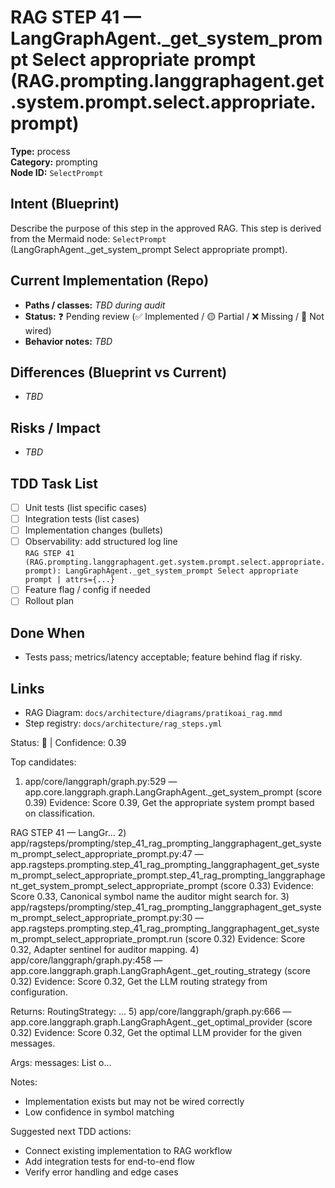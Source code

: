 # RAG STEP 41 — LangGraphAgent._get_system_prompt Select appropriate prompt (RAG.prompting.langgraphagent.get.system.prompt.select.appropriate.prompt)

**Type:** process  
**Category:** prompting  
**Node ID:** `SelectPrompt`

## Intent (Blueprint)
Describe the purpose of this step in the approved RAG. This step is derived from the Mermaid node: `SelectPrompt` (LangGraphAgent._get_system_prompt Select appropriate prompt).

## Current Implementation (Repo)
- **Paths / classes:** _TBD during audit_
- **Status:** ❓ Pending review (✅ Implemented / 🟡 Partial / ❌ Missing / 🔌 Not wired)
- **Behavior notes:** _TBD_

## Differences (Blueprint vs Current)
- _TBD_

## Risks / Impact
- _TBD_

## TDD Task List
- [ ] Unit tests (list specific cases)
- [ ] Integration tests (list cases)
- [ ] Implementation changes (bullets)
- [ ] Observability: add structured log line  
  `RAG STEP 41 (RAG.prompting.langgraphagent.get.system.prompt.select.appropriate.prompt): LangGraphAgent._get_system_prompt Select appropriate prompt | attrs={...}`
- [ ] Feature flag / config if needed
- [ ] Rollout plan

## Done When
- Tests pass; metrics/latency acceptable; feature behind flag if risky.

## Links
- RAG Diagram: `docs/architecture/diagrams/pratikoai_rag.mmd`
- Step registry: `docs/architecture/rag_steps.yml`


<!-- AUTO-AUDIT:BEGIN -->
Status: 🔌  |  Confidence: 0.39

Top candidates:
1) app/core/langgraph/graph.py:529 — app.core.langgraph.graph.LangGraphAgent._get_system_prompt (score 0.39)
   Evidence: Score 0.39, Get the appropriate system prompt based on classification.

RAG STEP 41 — LangGr...
2) app/ragsteps/prompting/step_41_rag_prompting_langgraphagent_get_system_prompt_select_appropriate_prompt.py:47 — app.ragsteps.prompting.step_41_rag_prompting_langgraphagent_get_system_prompt_select_appropriate_prompt.step_41_rag_prompting_langgraphagent_get_system_prompt_select_appropriate_prompt (score 0.33)
   Evidence: Score 0.33, Canonical symbol name the auditor might search for.
3) app/ragsteps/prompting/step_41_rag_prompting_langgraphagent_get_system_prompt_select_appropriate_prompt.py:30 — app.ragsteps.prompting.step_41_rag_prompting_langgraphagent_get_system_prompt_select_appropriate_prompt.run (score 0.32)
   Evidence: Score 0.32, Adapter sentinel for auditor mapping.
4) app/core/langgraph/graph.py:458 — app.core.langgraph.graph.LangGraphAgent._get_routing_strategy (score 0.32)
   Evidence: Score 0.32, Get the LLM routing strategy from configuration.

Returns:
    RoutingStrategy: ...
5) app/core/langgraph/graph.py:666 — app.core.langgraph.graph.LangGraphAgent._get_optimal_provider (score 0.32)
   Evidence: Score 0.32, Get the optimal LLM provider for the given messages.

Args:
    messages: List o...

Notes:
- Implementation exists but may not be wired correctly
- Low confidence in symbol matching

Suggested next TDD actions:
- Connect existing implementation to RAG workflow
- Add integration tests for end-to-end flow
- Verify error handling and edge cases
<!-- AUTO-AUDIT:END -->